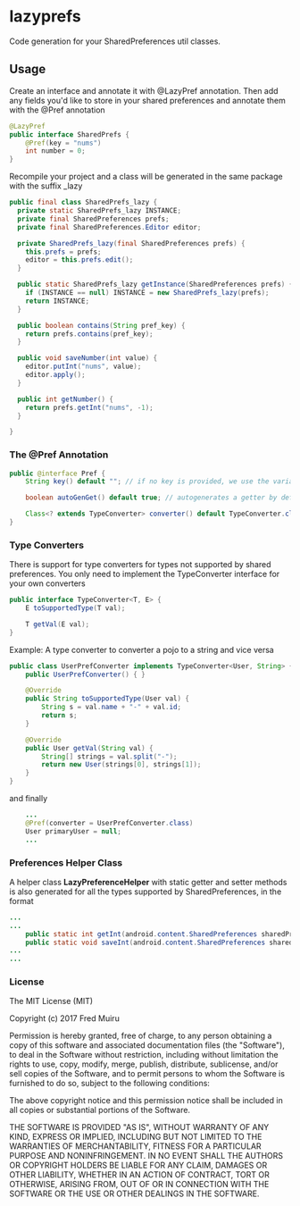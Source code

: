 # lazyprefs
Code generation for your SharedPreferences util classes.

## Usage

Create an interface and annotate it with @LazyPref annotation. Then add any fields you'd like to store in your shared preferences and annotate them with the @Pref annotation
```java
@LazyPref
public interface SharedPrefs {
    @Pref(key = "nums")
    int number = 0;
}
```
Recompile your project and a class will be generated in the same package with the suffix _lazy

```java
public final class SharedPrefs_lazy {
  private static SharedPrefs_lazy INSTANCE;
  private final SharedPreferences prefs;
  private final SharedPreferences.Editor editor;

  private SharedPrefs_lazy(final SharedPreferences prefs) {
    this.prefs = prefs;
    editor = this.prefs.edit();
  }

  public static SharedPrefs_lazy getInstance(SharedPreferences prefs) {
    if (INSTANCE == null) INSTANCE = new SharedPrefs_lazy(prefs);
    return INSTANCE;
  }

  public boolean contains(String pref_key) {
    return prefs.contains(pref_key);
  }

  public void saveNumber(int value) {
    editor.putInt("nums", value);
    editor.apply();
  }

  public int getNumber() {
    return prefs.getInt("nums", -1);
  }

}
```
### The @Pref Annotation

```java
public @interface Pref {
    String key() default ""; // if no key is provided, we use the variable name as the key

    boolean autoGenGet() default true; // autogenerates a getter by defaut

    Class<? extends TypeConverter> converter() default TypeConverter.class; // for when we want to save an unsupported type
}
```

### Type Converters
There is support for type converters for types not supported by shared preferences. You only need to implement the TypeConverter interface for your own converters

```java
public interface TypeConverter<T, E> {
    E toSupportedType(T val);

    T getVal(E val);
}
```

Example: A type converter to converter a pojo to a string and vice versa

```java
public class UserPrefConverter implements TypeConverter<User, String> {
    public UserPrefConverter() { }

    @Override
    public String toSupportedType(User val) {
        String s = val.name + "-" + val.id;
        return s;
    }

    @Override
    public User getVal(String val) {
        String[] strings = val.split("-");
        return new User(strings[0], strings[1]);
    }
}
```
and finally
```java
    ...
    @Pref(converter = UserPrefConverter.class)
    User primaryUser = null;
    ... 
```

### Preferences Helper Class
A helper class **LazyPreferenceHelper** with static getter and setter methods is also generated for all the types supported by SharedPreferences, in the format

```java
...
...
    public static int getInt(android.content.SharedPreferences sharedPreferences, String preferenceKey, int defaultValue){ ... }
    public static void saveInt(android.content.SharedPreferences sharedPreferences, String preferenceKey, int value) { ... }
...
...
```


### License
The MIT License (MIT)

Copyright (c) 2017 Fred Muiru

Permission is hereby granted, free of charge, to any person obtaining a copy
of this software and associated documentation files (the "Software"), to deal
in the Software without restriction, including without limitation the rights
to use, copy, modify, merge, publish, distribute, sublicense, and/or sell
copies of the Software, and to permit persons to whom the Software is
furnished to do so, subject to the following conditions:

The above copyright notice and this permission notice shall be included in all
copies or substantial portions of the Software.

THE SOFTWARE IS PROVIDED "AS IS", WITHOUT WARRANTY OF ANY KIND, EXPRESS OR
IMPLIED, INCLUDING BUT NOT LIMITED TO THE WARRANTIES OF MERCHANTABILITY,
FITNESS FOR A PARTICULAR PURPOSE AND NONINFRINGEMENT. IN NO EVENT SHALL THE
AUTHORS OR COPYRIGHT HOLDERS BE LIABLE FOR ANY CLAIM, DAMAGES OR OTHER
LIABILITY, WHETHER IN AN ACTION OF CONTRACT, TORT OR OTHERWISE, ARISING FROM,
OUT OF OR IN CONNECTION WITH THE SOFTWARE OR THE USE OR OTHER DEALINGS IN THE
SOFTWARE.

